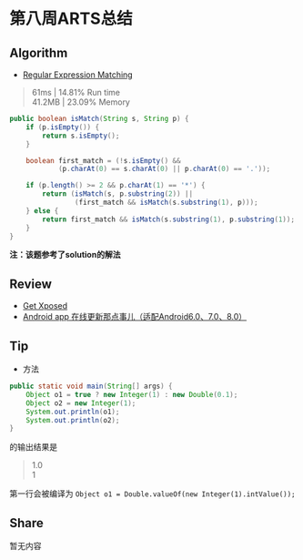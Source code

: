 # 第八周ARTS总结
## Algorithm
- [Regular Expression Matching](https://leetcode.com/problems/regular-expression-matching/)
> 61ms | 14.81% Run time  
> 41.2MB | 23.09% Memory
```java
public boolean isMatch(String s, String p) {
    if (p.isEmpty()) {
        return s.isEmpty();
    }

    boolean first_match = (!s.isEmpty() &&
            (p.charAt(0) == s.charAt(0) || p.charAt(0) == '.'));

    if (p.length() >= 2 && p.charAt(1) == '*') {
        return (isMatch(s, p.substring(2)) ||
                (first_match && isMatch(s.substring(1), p)));
    } else {
        return first_match && isMatch(s.substring(1), p.substring(1));
    }
}
```
**注：该题参考了solution的解法**

## Review
- [Get Xposed](https://www.xda-developers.com/xposed-framework-hub/)
- [Android app 在线更新那点事儿（适配Android6.0、7.0、8.0）](https://juejin.im/post/5ad4ab7af265da239d49c8f9#heading-5)

## Tip
+ 方法  
```java
public static void main(String[] args) {
    Object o1 = true ? new Integer(1) : new Double(0.1);
    Object o2 = new Integer(1);
    System.out.println(o1);
    System.out.println(o2);
}
```
的输出结果是 
>1.0  
>1

第一行会被编译为
`Object o1 = Double.valueOf(new Integer(1).intValue());`

## Share
暂无内容

<Vssue title="第八周ARTS总结" />